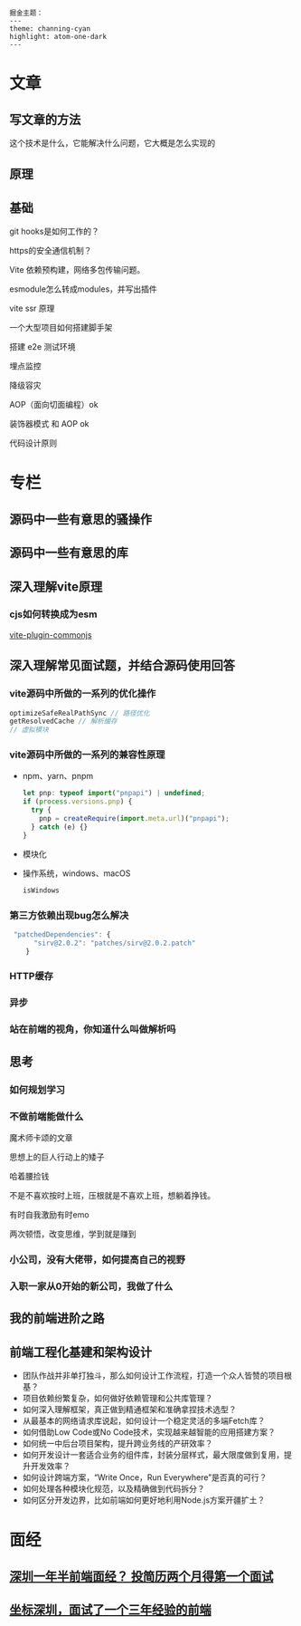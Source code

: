 

```
掘金主题： 
---
theme: channing-cyan
highlight: atom-one-dark
---
```

# 文章

## 写文章的方法

这个技术是什么，它能解决什么问题，它大概是怎么实现的

## 原理

## 基础

git hooks是如何工作的？

https的安全通信机制？

Vite 依赖预构建，网络多包传输问题。

esmodule怎么转成modules，并写出插件

vite ssr 原理

一个大型项目如何搭建脚手架

搭建 e2e 测试环境

埋点监控

降级容灾

AOP（面向切面编程）ok

装饰器模式 和 AOP ok

代码设计原则

# 专栏

## 源码中一些有意思的骚操作

## 源码中一些有意思的库

## 深入理解vite原理

### cjs如何转换成为esm

 [vite-plugin-commonjs](https://link.segmentfault.com/?enc=sdFu6HawX07hxnjItWKGrA%3D%3D.dzYRvMRRe%2FfjZ41c5bNKr8GwpRH1PZ%2BEx3zeYwt8U6iqyE9VV0I2kOpzkTPPx3oL3KzfoViT3stXmzHDVA%2FIuNMnld%2Fi4NmTM0kblui1xmA4HX1OcJfYWzpvM7MRPbof)

## 深入理解常见面试题，并结合源码使用回答

### vite源码中所做的一系列的优化操作

```js
optimizeSafeRealPathSync // 路径优化
getResolvedCache // 解析缓存
// 虚拟模块    
```

### vite源码中所做的一系列的兼容性原理

- npm、yarn、pnpm

  ````js
  let pnp: typeof import("pnpapi") | undefined;
  if (process.versions.pnp) {
    try {
      pnp = createRequire(import.meta.url)("pnpapi");
    } catch (e) {}
  }
  ````

- 模块化

- 操作系统，windows、macOS

  ````js
  isWindows
  ````

### 第三方依赖出现bug怎么解决

````js
 "patchedDependencies": {
      "sirv@2.0.2": "patches/sirv@2.0.2.patch"
    }
````

### HTTP缓存

### 异步

### 站在前端的视角，你知道什么叫做解析吗

## 思考

### 如何规划学习

### 不做前端能做什么

魔术师卡颂的文章

思想上的巨人行动上的矮子

哈着腰捡钱

不是不喜欢按时上班，压根就是不喜欢上班，想躺着挣钱。

有时自我激励有时emo

两次顿悟，改变思维，学到就是赚到

### 小公司，没有大佬带，如何提高自己的视野

### 入职一家从0开始的新公司，我做了什么

## 我的前端进阶之路

## 前端工程化基建和架构设计

- 团队作战并非单打独斗，那么如何设计工作流程，打造一个众人皆赞的项目根基？
- 项目依赖纷繁复杂，如何做好依赖管理和公共库管理？
- 如何深入理解框架，真正做到精通框架和准确拿捏技术选型？
- 从最基本的网络请求库说起，如何设计一个稳定灵活的多端Fetch库？
- 如何借助Low Code或No Code技术，实现越来越智能的应用搭建方案？
- 如何统一中后台项目架构，提升跨业务线的产研效率？
- 如何开发设计一套适合业务的组件库，封装分层样式，最大限度做到复用，提升开发效率？
- 如何设计跨端方案，“Write Once，Run Everywhere”是否真的可行？
- 如何处理各种模块化规范，以及精确做到代码拆分？
- 如何区分开发边界，比如前端如何更好地利用Node.js方案开疆扩土？

# 面经

## [深圳一年半前端面经？ 投简历两个月得第一个面试](https://juejin.cn/post/7239484016947724347)

## [坐标深圳，面试了一个三年经验的前端](https://juejin.cn/post/7271619706019774516)
